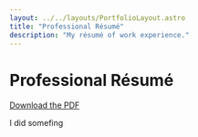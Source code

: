```yaml
---
layout: ../../layouts/PortfolioLayout.astro
title: "Professional Résumé"
description: "My résumé of work experience."
---
```


# Professional Résumé

[Download the PDF](google.com)

I did somefing
